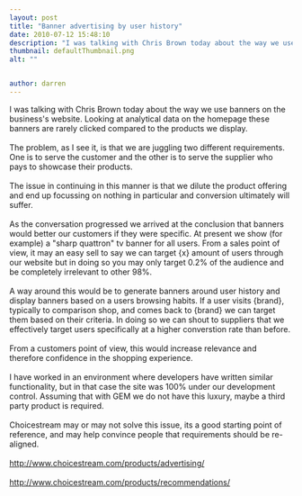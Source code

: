 ```yaml
---
layout: post
title: "Banner advertising by user history"
date: 2010-07-12 15:48:10
description: "I was talking with Chris Brown today about the way we use banners on the business&#8217;s website. Looking at analytical data on the homepage these banners are rarely clicked compared to the products we display.The problem, as I see it,&#8230;"
thumbnail: defaultThumbnail.png
alt: ""


author: darren
---
```


I was talking with Chris Brown today about the way we use banners on the business's website. Looking at analytical data on the homepage these banners are rarely clicked compared to the products we display.<br /><br />The problem, as I see it, is that we are juggling two different requirements. One is to serve the customer and the other is to serve the supplier who pays to showcase their products.<br /><br />The issue in continuing in this manner is that we dilute the product offering and end up focussing on nothing in particular and conversion ultimately will suffer.<br /><br />As the conversation progressed we arrived at the conclusion that banners would better our customers if they were specific. At present we show (for example) a "sharp quattron" tv banner for all users. From a sales point of view, it may an easy sell to say we can target {x} amount of users through our website but in doing so you may only target 0.2% of the audience and be completely irrelevant to other 98%.<br /><br />A way around this would be to generate banners around user history and display banners based on a users browsing habits. If a user visits {brand}, typically to comparison shop, and comes back to {brand} we can target them based on their criteria. In doing so we can shout to suppliers that we effectively target users specifically at a higher converstion rate than before. <br /><br />From a customers point of view, this would increase relevance and therefore confidence in the shopping experience.<br /><br />I have worked in an environment where developers have written similar functionality, but in that case the site was 100% under our development control. Assuming that with GEM we do not have this luxury, maybe a third party product is required. <br /><br />Choicestream may or may not solve this issue, its a good starting point of reference, and may help convince people that requirements should be re-aligned.<br /><br /><a href="http://www.choicestream.com/products/advertising/">http://www.choicestream.com/products/advertising/</a><br /><br /><a href="http://www.choicestream.com/products/recommendations/">http://www.choicestream.com/products/recommendations/</a><br /><br />
